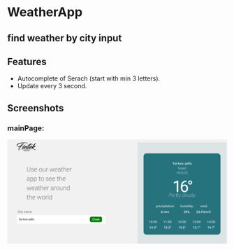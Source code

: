 ﻿# WeatherApp

## find weather by city input ##

 ## Features ##
  * Autocomplete of Serach (start with min 3 letters).
  * Update every 3 second.
 
 ## Screenshots ##
  ### mainPage: ###
![alt text](/mainPage.PNG)
  
